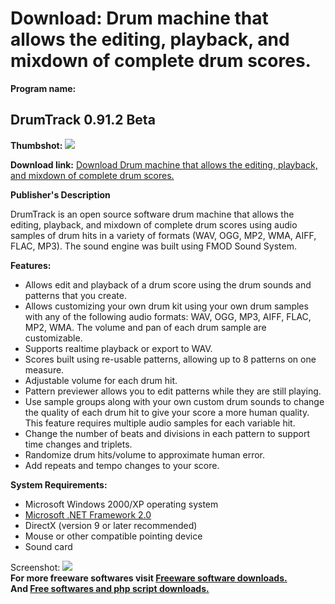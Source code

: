 # Download: Drum machine that allows the editing, playback, and mixdown of complete drum scores.

**Program name:**

## DrumTrack 0.91.2 Beta

  
**Thumbshot:** ![](http://www.freewarefiles.com/screenshot/drumtrack_md.gif)   
  
**Download link:** [Download Drum machine that allows the editing, playback, and mixdown of complete drum scores.](http://freesoftwares.boysofts.com/DrumTrack-Beta_program_38258.html)  
  


**Publisher's Description**  
  


DrumTrack is an open source software drum machine that allows the editing, playback, and mixdown of complete drum scores using audio samples of drum hits in a variety of formats (WAV, OGG, MP2, WMA, AIFF, FLAC, MP3). The sound engine was built using FMOD Sound System. 

**Features:**

  * Allows edit and playback of a drum score using the drum sounds and patterns that you create. 
  * Allows customizing your own drum kit using your own drum samples with any of the following audio formats: WAV, OGG, MP3, AIFF, FLAC, MP2, WMA. The volume and pan of each drum sample are customizable. 
  * Supports realtime playback or export to WAV. 
  * Scores built using re-usable patterns, allowing up to 8 patterns on one measure. 
  * Adjustable volume for each drum hit. 
  * Pattern previewer allows you to edit patterns while they are still playing. 
  * Use sample groups along with your own custom drum sounds to change the quality of each drum hit to give your score a more human quality. This feature requires multiple audio samples for each variable hit. 
  * Change the number of beats and divisions in each pattern to support time changes and triplets. 
  * Randomize drum hits/volume to approximate human error. 
  * Add repeats and tempo changes to your score. 

**System Requirements:**

  * Microsoft Windows 2000/XP operating system 
  * [Microsoft .NET Framework 2.0](http://www.freewarefiles.com/program_10_108_16026.html)
  * DirectX (version 9 or later recommended) 
  * Mouse or other compatible pointing device 
  * Sound card 

  
  
Screenshot: ![](http://www.freewarefiles.com/screenshot/drumtrack.gif)   
**For more freeware softwares visit [Freeware software downloads.](http://freesoftwares.boysofts.com/)**   
**And [Free softwares and php script downloads.](http://www.boysofts.com/)**
